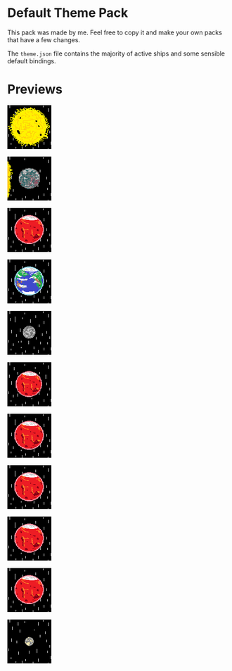# Default Theme Pack

This pack was made by me. Feel free to copy it and make your own packs that have a few changes.

The `theme.json` file contains the majority of active ships and some sensible default bindings.

# Previews

![Sun](./Sun.png)

![Mercury](./Mercury.png)

![Venus](./Venus.png)

![Earth](./Earth.png)

![Moon](./Moon.png)

![Mars](./Mars.png)

![Jupiter](./Jupiter.png)

![Saturn](./Saturn.png)

![Uranus](./Uranus.png)

![Neptune](./Neptune.png)

![Pluto](./Pluto.png)

